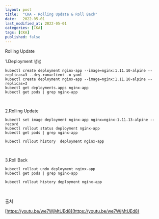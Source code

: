 ```yaml
---
layout: post
title:  "CKA - Rolling Update & Roll Back"
date:   2022-05-01
last_modified_at: 2022-05-01
categories: [CKA]
tags: [CKA]
published: false
---
```


Rolling Update

1.Deployment 생성

```shell
kubectl create deployment nginx-app --image=nginx:1.11.10-alpine --replicas=3 --dry-run=client -o yaml
kubectl create deployment nginx-app --image=nginx:1.11.10-alpine --replicas=3
kubectl get deployments.apps nginx-app
kubectl get pods | grep nginx-app
```

<br/>

2.Rolling Update

```shell
kubectl set image deployment nginx-app nginx=nginx:1.11.13-alpine --record
kubectl rollout status deployment nginx-app
kubectl get pods | grep nginx-app

kubectl rollout history  deployment nginx-app
```

<br/>

3.Roll Back

```shell
kubectl rollout undo deployment nginx-app
kubectl get pods | grep nginx-app

kubectl rollout history deployment nginx-app
```

<br/>

출처

[https://youtu.be/we7WjMtUEd8](https://youtu.be/we7WjMtUEd8)